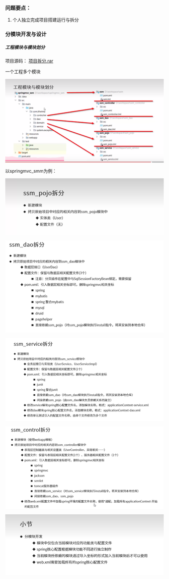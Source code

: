 [^时间]: 2023.2.3
[^集数]: P15-P18

### 问题要点：

1. 个人独立完成项目搭建运行与拆分

### 分模块开发与设计

##### 工程模块与模块划分 

项目源码：  [项目拆分.rar](..\..\file\source\项目拆分.rar) 

一个工程多个模块 

![](../../image/Maven高级/image-20230202231116505.png)

以springmvc_smm为例：

![image-20230202234908819](../../image/Maven高级/image-20230202234908819.png)

![image-20230202234928338](../../image/Maven高级/image-20230202234928338.png)



![image-20230202234949445](../../image/Maven高级/image-20230202234949445.png)



![image-20230202235009581](../../image/Maven高级/image-20230202235009581.png)

![image-20230202235037854](../../image/Maven高级/image-20230202235037854.png)

